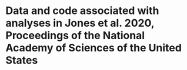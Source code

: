 # Data and code associated with analyses in Jones et al. 2020, Proceedings of the National Academy of Sciences of the United States
